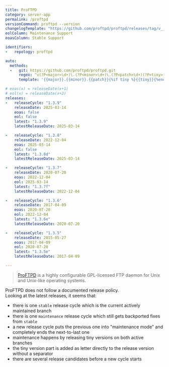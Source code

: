 ```yaml
---
title: ProFTPD
category: server-app
permalink: /proftpd
versionCommand: proftpd --version
changelogTemplate: "https://github.com/proftpd/proftpd/releases/tag/v__LATEST__"
eolColumn: Maintenance Support
eoasColumn: Stable Support

identifiers:
-   repology: proftpd

auto:
  methods:
  -   git: https://github.com/proftpd/proftpd.git
      regex: ^v(?P<major>\d+)\.(?P<minor>\d+)\.(?P<patch>\d+)(?P<tiny>[a-q])?$
      template: '{{major}}.{{minor}}.{{patch}}{%if tiny %}{{tiny}}{%endif%}'

# eoas(x) = releaseDate(x+1)
# eol(x) = releaseDate(x+2)
releases:
-   releaseCycle: "1.3.9"
    releaseDate: 2025-03-14
    eoas: false
    eol: false
    latest: "1.3.9"
    latestReleaseDate: 2025-03-14

-   releaseCycle: "1.3.8"
    releaseDate: 2022-12-04
    eoas: 2025-03-14
    eol: false
    latest: "1.3.8d"
    latestReleaseDate: 2025-03-14

-   releaseCycle: "1.3.7"
    releaseDate: 2020-07-20
    eoas: 2022-12-04
    eol: 2025-03-14
    latest: "1.3.7f"
    latestReleaseDate: 2022-12-04

-   releaseCycle: "1.3.6"
    releaseDate: 2017-04-09
    eoas: 2020-07-20
    eol: 2022-12-04
    latest: "1.3.6e"
    latestReleaseDate: 2020-07-20

-   releaseCycle: "1.3.5"
    releaseDate: 2015-05-27
    eoas: 2017-04-09
    eol: 2020-07-20
    latest: "1.3.5e"
    latestReleaseDate: 2017-04-09

---
```


> [ProFTPD](http://www.proftpd.org/) is a highly configurable GPL-licensed FTP daemon for Unix and
> Unix-like operating systems.

ProFTPD does not follow a documented release policy.  
Looking at the latest releases, it seems that:
- there is one `stable` release cycle which is the current actively maintained branch
- there is one `maintenance` release cycle which still gets backported fixes from `stable`
- a new release cycle puts the previous one into "maintenance mode" and completely ends the
  next-to-last one
- maintenance happens by releasing tiny versions on both active branches
- the tiny version part is added as letter directly to the release version without a separator
- there are several release candidates before a new cycle starts
